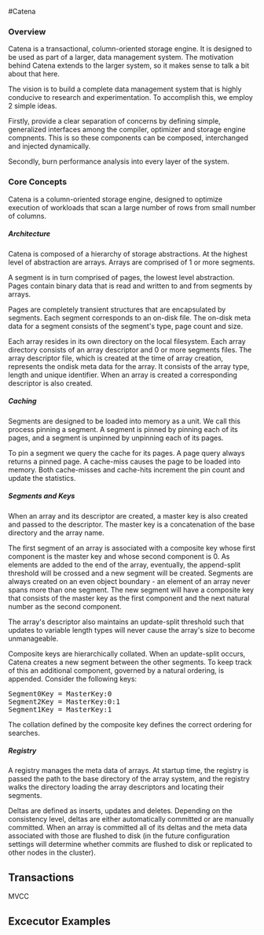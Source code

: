 #Catena

### Overview

Catena is a transactional, column-oriented storage engine.  It is
designed to be used as part of a larger, data management system.  The
motivation behind Catena extends to the larger system, so it makes
sense to talk a bit about that here.

The vision is to build a complete data management system that is
highly conducive to research and experimentation.  To accomplish this,
we employ 2 simple ideas.

Firstly, provide a clear separation of concerns by defining simple,
generalized interfaces among the compiler, optimizer and storage
engine compnents.  This is so these components can be composed,
interchanged and injected dynamically.

Secondly, burn performance analysis into every layer of the system.

### Core Concepts

Catena is a column-oriented storage engine, designed to optimize
execution of workloads that scan a large number of rows from small
number of columns.

##### Architecture

Catena is composed of a hierarchy of storage abstractions.  At the highest
level of abstraction are arrays.  Arrays are comprised of 1 or more
segments.

A segment is in turn comprised of pages, the lowest level abstraction.
Pages contain binary data that is read and written to and from
segments by arrays.

Pages are completely transient structures that are encapsulated by
segments.  Each segment corresponds to an on-disk file.  The on-disk
meta data for a segment consists of the segment's type, page count and
size.

Each array resides in its own directory on the local filesystem.  Each
array directory consists of an array descriptor and 0 or more segments
files.  The array descriptor file, which is created at the time of
array creation, represents the ondisk meta data for the array.  It
consists of the array type, length and unique identifier.  When an
array is created a corresponding descriptor is also created.

##### Caching

Segments are designed to be loaded into memory as a unit.  We call
this process pinning a segment.  A segment is pinned by pinning each
of its pages, and a segment is unpinned by unpinning each of its
pages.

To pin a segment we query the cache for its pages.  A page query
always returns a pinned page.  A cache-miss causes the page to be
loaded into memory.  Both cache-misses and cache-hits increment the
pin count and update the statistics.

##### Segments and Keys

When an array and its descriptor are created, a master key is also
created and passed to the descriptor.  The master key is a
concatenation of the base directory and the array name.

The first segment of an array is associated with a composite key whose
first component is the master key and whose second component is 0.  As
elements are added to the end of the array, eventually, the
append-split threshold will be crossed and a new segment will be
created.  Segments are always created on an even object boundary - an
element of an array never spans more than one segment.  The new
segment will have a composite key that consists of the master key as
the first component and the next natural number as the second
component.

The array's descriptor also maintains an update-split threshold such
that updates to variable length types will never cause the array's
size to become unmanageable.  

Composite keys are hierarchically collated.  When an update-split
occurs, Catena creates a new segment between the other segments.  To
keep track of this an additional component, governed by a natural
ordering, is appended.  Consider the following keys:

<pre>
Segment0Key = MasterKey:0
Segment2Key = MasterKey:0:1
Segment1Key = MasterKey:1
</pre>

The collation defined by the composite key defines the correct
ordering for searches.

##### Registry

A registry manages the meta data of arrays.  At startup time, the
registry is passed the path to the base directory of the array
system, and the registry walks the directory loading the array
descriptors and locating their segments.

Deltas are defined as inserts, updates and deletes.  Depending on the
consistency level, deltas are either automatically committed or are
manually committed.  When an array is committed all of its deltas and
the meta data associated with those are flushed to disk (in the future
configuration settings will determine whether commits are flushed to
disk or replicated to other nodes in the cluster).

Transactions
-------------

MVCC

Excecutor Examples
-------------------
